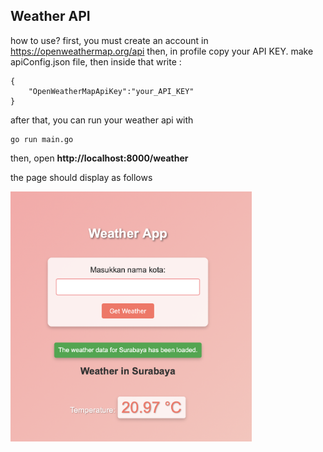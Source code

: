## Weather API

how to use?
first, you must create an account in https://openweathermap.org/api
then, in profile copy your API KEY. 
make apiConfig.json file, then inside that write :

```
{
    "OpenWeatherMapApiKey":"your_API_KEY"
}
```

after that, you can run your weather api with

```
go run main.go
```

then, open **http://localhost:8000/weather**

the page should display as follows

<a href ="" target="blank"><img align="center" src="image.png" height="400" /> </a>

